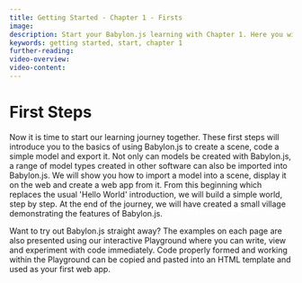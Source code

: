 ```yaml
---
title: Getting Started - Chapter 1 - Firsts
image:
description: Start your Babylon.js learning with Chapter 1. Here you will begin a journey of learning to build a simple world step by step.
keywords: getting started, start, chapter 1
further-reading:
video-overview:
video-content:
---
```


# First Steps

Now it is time to start our learning journey together. These first steps will introduce you to the basics of using Babylon.js to create a scene, code a simple model and export it. Not only can models be created with Babylon.js, a range of model types created in other software can also be imported into Babylon.js. We will show you how to import a model into a scene, display it on the web and create a web app from it. From this beginning which replaces the usual 'Hello World' introduction, we will build a simple world, step by step. At the end of the journey, we will have created a small village demonstrating the features of Babylon.js.

Want to try out Babylon.js straight away? The examples on each page are also presented using our interactive Playground where you can write, view and experiment with code immediately. Code properly formed and working within the Playground can be copied and pasted into an HTML template and used as your first web app.

